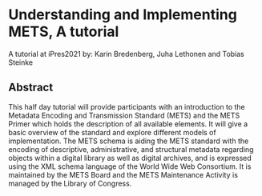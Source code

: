 # Understanding and Implementing METS, A tutorial

A tutorial at iPres2021 by: Karin Bredenberg, Juha Lethonen and Tobias Steinke

## Abstract

This half day tutorial will provide participants with an introduction to the Metadata Encoding and Transmission Standard (METS) and the METS Primer which holds the description of all available elements. It will give a basic overview of the standard and explore different models of implementation. The METS schema is aiding the METS standard with the encoding of descriptive, administrative, and structural metadata regarding objects within a digital library as well as digital archives, and is expressed using the XML schema language of the World Wide Web Consortium. It is maintained by the METS Board and the METS Maintenance Activity is managed by the Library of Congress. 

